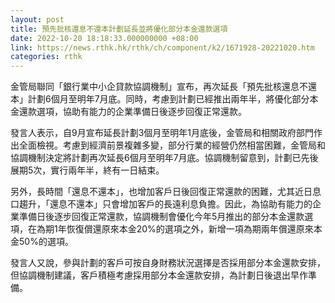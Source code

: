 ```yaml
---
layout: post
title: 預先批核還息不還本計劃延長並將優化部分本金還款選項
date: 2022-10-20 18:18:33.000000000 +08:00
link: https://news.rthk.hk/rthk/ch/component/k2/1671928-20221020.htm
categories: rthk
---
```


金管局聯同「銀行業中小企貸款協調機制」宣布，再次延長「預先批核還息不還本」計劃6個月至明年7月底。同時，考慮到計劃已經推出兩年半，將優化部分本金還款選項，協助有能力的企業準備日後逐步回復正常還款。

發言人表示，自9月宣布延長計劃3個月至明年1月底後，金管局和相關政府部門作出全面檢視。考慮到經濟前景複雜多變，部分行業的經營仍然相當困難，金管局和協調機制決定將計劃再次延長6個月至明年7月底。協調機制留意到，計劃已先後展期5次，實行兩年半，終有一日結束。

另外，長時間「還息不還本」，也增加客戶日後回復正常還款的困難，尤其近日息口趨升，「還息不還本」只會增加客戶的長遠利息負擔。因此，為協助有能力的企業準備日後逐步回復正常還款，協調機制會優化今年5月推出的部分本金還款選項，在為期1年恢復償還原來本金20%的選項之外，新增一項為期兩年償還原來本金50%的選項。

發言人又說，參與計劃的客戶可按自身財務狀況選擇是否採用部分本金還款安排，但協調機制建議，客戶積極考慮採用部分本金還款安排，為計劃日後退出早作準備。
